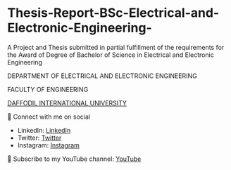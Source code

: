 # Thesis-Report-BSc-Electrical-and-Electronic-Engineering-
A Project and Thesis submitted in partial fulfillment of the requirements for  the Award of Degree of  Bachelor of Science in Electrical and Electronic Engineering

DEPARTMENT OF ELECTRICAL AND ELECTRONIC ENGINEERING

FACULTY OF ENGINEERING

[DAFFODIL INTERNATIONAL UNIVERSITY](https://daffodilvarsity.edu.bd/)


🚩 Connect with me on social
- LinkedIn: [LinkedIn](https://www.linkedin.com/in/ariful-islam-arif-2987b51a3/)
- Twitter: [Twitter](https://twitter.com/arifulislam301)
- Instagram: [Instagram](https://www.instagram.com/ariful_mr_islam/)

🔔 Subscribe to my YouTube channel: [YouTube](https://www.youtube.com/channel/UCED68cm6nHaAlAk0h9I3yAQ)
